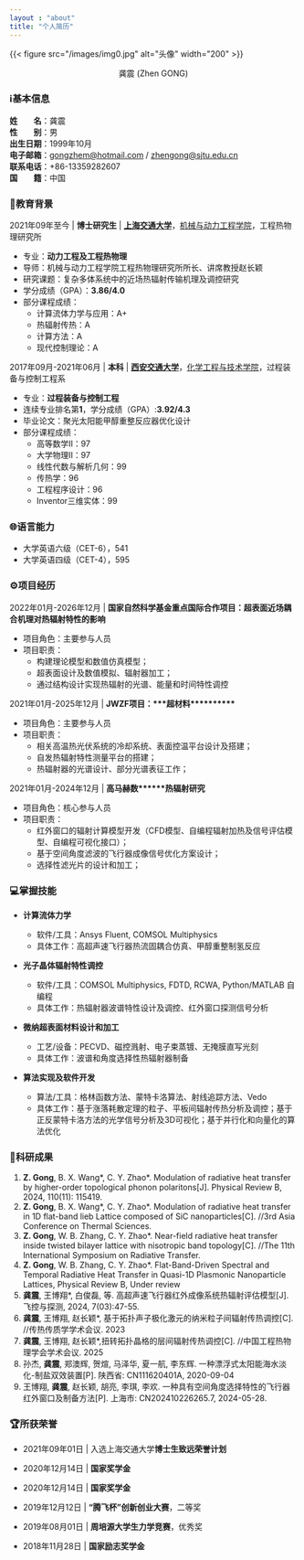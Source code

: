 ```yaml
---
layout : "about"
title: "个人简历"
---
```



{{< figure src="/images/img0.jpg" alt="头像" width="200" >}}

<div style="text-align: center;">龚震 (Zhen GONG)</div>

### ℹ️基本信息

**姓  名**：龚震  
**性  别**：男  
**出生日期**：1999年10月  
**电子邮箱**：[gongzhem@hotmail.com](mailto:gongzhem@hotmail.com) / [zhengong@sjtu.edu.cn](mailto:zhengong@sjtu.edu.cn)  
**联系电话**：+86-13359282607  
**国  籍**：中国


### 🏫教育背景

2021年09年至今 | **博士研究生** | **[上海交通大学](https://www.sjtu.edu.cn)**，[机械与动力工程学院](https://me.sjtu.edu.cn)，工程热物理研究所
- 专业：**动力工程及工程热物理**
- 导师：机械与动力工程学院工程热物理研究所所长、讲席教授赵长颖
- 研究课题：复杂多体系统中的近场热辐射传输机理及调控研究
- 学分成绩（GPA）：**3.86/4.0**
- 部分课程成绩：  
    - 计算流体力学与应用：A+  
    - 热辐射传热：A
    - 计算方法：A
    - 现代控制理论：A

2017年09月-2021年06月 | **本科** | **[西安交通大学](https://www.xjtu.edu.cn)**，[化学工程与技术学院](https://clet.xjtu.edu.cn)，过程装备与控制工程系  
- 专业：**过程装备与控制工程**
- 连续专业排名第**1**，学分成绩（GPA）:**3.92/4.3**
- 毕业论文：聚光太阳能甲醇重整反应器优化设计
- 部分课程成绩：
    - 高等数学II：97
    - 大学物理II：97
    - 线性代数与解析几何：99
    - 传热学：96
    - 工程程序设计：96
    - Inventor三维实体：99
 
### 🌐​语言能力
- 大学英语六级（CET-6），541
- 大学英语四级（CET-4），595

### ⚙️项目经历
2022年01月-2026年12月 | **国家自然科学基金重点国际合作项目：超表面近场耦合机理对热辐射特性的影响**  
- 项目角色：主要参与人员
- 项目职责：
    - 构建理论模型和数值仿真模型；
    - 超表面设计及数值模拟、辐射器加工； 
    - 通过结构设计实现热辐射的光谱、能量和时间特性调控

2021年01月-2025年12月 | **JWZF项目：\*\*\*超材料\*\*\*\*\*\*\*\*\*\***
- 项目角色：主要参与人员
- 项目职责：
    - 相关高温热光伏系统的冷却系统、表面控温平台设计及搭建；
    - 自发热辐射特性测量平台的搭建；
    - 热辐射器的光谱设计、部分光谱表征工作；

2021年01月-2024年12月 | **高马赫数\*\*\*\*\*\*热辐射研究**
- 项目角色：核心参与人员
- 项目职责：
    - 红外窗口的辐射计算模型开发（CFD模型、自编程辐射加热及信号评估模型、自编程可视化接口）；
    - 基于空间角度滤波的飞行器成像信号优化方案设计； 
    - 选择性滤光片的设计和加工；

### 💻掌握技能  
- **计算流体力学**
    - 软件/工具：Ansys Fluent, COMSOL Multiphysics
    - 具体工作：高超声速飞行器热流固耦合仿真、甲醇重整制氢反应

- **光子晶体辐射特性调控**
    - 软件/工具：COMSOL Multiphysics, FDTD, RCWA, Python/MATLAB 自编程
    - 具体工作：热辐射器波谱特性设计及调控、红外窗口探测信号分析

- **微纳超表面材料设计和加工**
    - 工艺/设备：PECVD、磁控溅射、电子束蒸镀、无掩膜直写光刻
    - 具体工作：波谱和角度选择性热辐射器制备

- **算法实现及软件开发**
    - 算法/工具：格林函数方法、蒙特卡洛算法、射线追踪方法、Vedo
    - 具体工作：基于涨落耗散定理的粒子、平板间辐射传热分析及调控；基于正反蒙特卡洛方法的光学信号分析及3D可视化；基于并行化和向量化的算法优化

### 📎科研成果  
1. **Z. Gong**, B. X. Wang*, C. Y. Zhao*. Modulation of radiative heat transfer by higher-order topological phonon polaritons[J]. Physical Review B, 2024, 110(11): 115419.
2. **Z. Gong**, B. X. Wang*, C. Y. Zhao*. Modulation of radiative heat transfer in 1D flat-band lieb Lattice composed of SiC nanoparticles[C]. //3rd Asia Conference on Thermal Sciences.
3. **Z. Gong**, W. B. Zhang, C. Y. Zhao*. Near-field radiative heat transfer inside twisted bilayer lattice with nisotropic band topology[C]. //The 11th International Symposium on Radiative Transfer.
4. **Z. Gong**, W. B. Zhang, C. Y. Zhao*. Flat-Band-Driven Spectral and Temporal Radiative Heat Transfer in Quasi-1D Plasmonic Nanoparticle Lattices, Physical Review B, Under review
5. **龚震**, 王博翔*, 白俊磊, 等. 高超声速飞行器红外成像系统热辐射评估模型[J]. 飞控与探测, 2024, 7(03):47-55.
6. **龚震**, 王博翔, 赵长颖*, 基于拓扑声子极化激元的纳米粒子间辐射传热调控[C]. //传热传质学学术会议. 2023
7. **龚震**, 王博翔, 赵长颖*,扭转拓扑晶格的层间辐射传热调控[C]. //中国工程热物理学会学术会议. 2025
8. 孙杰, **龚震**, 郑澳辉, 贺煊, 马泽华, 夏一航, 李东辉. 一种漂浮式太阳能海水淡化-制盐双效装置[P]. 陕西省: CN111620401A, 2020-09-04
9. 王博翔, **龚震**, 赵长颖, 胡亮, 李琪, 李欢.  一种具有空间角度选择特性的飞行器红外窗口及制备方法[P]. 上海市: CN202410226265.7, 2024-05-28.  

### 🏆所获荣誉
- 2021年09年01日 | 入选上海交通大学**博士生致远荣誉计划**

- 2020年12月14日 | **国家奖学金**

- 2020年12月14日 | **国家奖学金**

- 2019年12月12日 | **“腾飞杯”创新创业大赛**，二等奖

- 2019年08月01日 | **周培源大学生力学竞赛**，优秀奖

- 2018年11月28日 | **国家励志奖学金**
